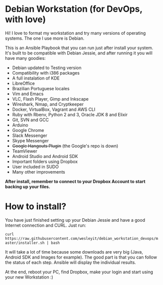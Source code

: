 Debian Workstation (for DevOps, with love)
==========================================

Hi! I love to format my workstation and try many versions of operating systems.
The one I use more is Debian.

This is an Ansible Playbook that you can run just after install your system.
It's built to be compatible with Debian Jessie, and after running it you will
have many goodies:

- Debian updated to Testing version 
- Compatibility with i386 packages
- A full instalation of KDE
- LibreOffice
- Brazilian Portuguese locales
- Vim and Emacs
- VLC, Flash Player, Gimp and Inkscape
- Wireshark, Nmap, and Cryptkeeper
- Docker, VirtualBox, Vagrant and AWS CLI
- Ruby with Rbenv, Python 2 and 3, Oracle JDK 8 and Elixir
- Git, SVN and GCC
- Arduino
- Google Chrome
- Slack Messenger
- Skype Messenger
- ~~Google Hangouts Plugin~~ (the Google's repo is down)
- TeamViewer
- Android Studio and Android SDK
- Important folders using Dropbox
- User included in SUDO
- Many other improvements

**After install, remember to connect to your Dropbox Account to start backing up your files.**


How to install?
===============

You have just finished setting up your Debian Jessie and have a good Internet connection and CURL.
Just run: 

`curl https://raw.githubusercontent.com/wesleyit/debian_workstation_devops/master/installer.sh | bash`

It will take a lot of time because some downloads are very big (Java, Android SDK and Images for example).
The good part is that you can follow the status of each step. Ansible will display the individual results.

At the end, reboot your PC, find Dropbox, make your login and start using your new Workstation :)
 

